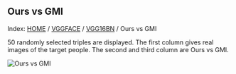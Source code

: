 ## Ours vs GMI

Index: [HOME](../../../../../) / [VGGFACE](../../) / [VGG16BN](../) / Ours vs GMI

50 randomly selected triples are displayed. The first column gives real images of the target people. The second and third column are Ours vs GMI.

![Ours vs GMI](gt_ours_gmi.png)